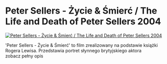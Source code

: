 Peter Sellers - Życie & Śmierć / The Life and Death of Peter Sellers 2004 
=============
[![Peter Sellers - Życie & Śmierć / The Life and Death of Peter Sellers 2004 ](http://vidos.pl/images/player.gif)](http://vidos.pl/peter-sellers-ycie-mierc-the-life-and-death-of-peter-sellers-2004)

 'Peter Sellers - Życie & Śmierć' to film zrealizowany na podstawie książki Rogera Lewisa. Przedstawia portret słynnego brytyjskiego aktora zobacz pełny opis
